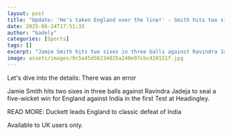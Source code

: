 ```yaml
---
layout: post
title: "Update: 'He's taken England over the line!' - Smith hits two sixes to seal win"
date: 2025-06-24T17:51:33
author: "badely"
categories: [Sports]
tags: []
excerpt: "Jamie Smith hits two sixes in three balls against Ravindra Jadeja to seal a five-wicket win for England against India in the first Test at Headingley."
image: assets/images/9c5a45d56234025a240e97cbc428151f.jpg
---
```


Let's dive into the details: There was an error

Jamie Smith hits two sixes in three balls against Ravindra Jadeja to seal a five-wicket win for England against India in the first Test at Headingley.

READ MORE: Duckett leads England to classic defeat of India

Available to UK users only.

